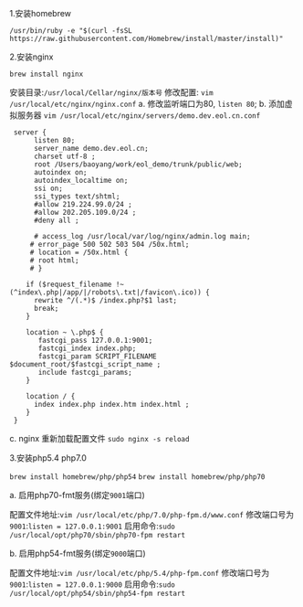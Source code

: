 1.安装homebrew

```SH
/usr/bin/ruby -e "$(curl -fsSL https://raw.githubusercontent.com/Homebrew/install/master/install)"

```

2.安装nginx

```SH
brew install nginx

```

安装目录:`/usr/local/Cellar/nginx/版本号`
修改配置: `vim /usr/local/etc/nginx/nginx.conf`
 a. 修改监听端口为80, `listen 80`;
 b. 添加虚拟服务器 `vim /usr/local/etc/nginx/servers/demo.dev.eol.cn.conf`

```SH
 server { 
      listen 80; 
      server_name demo.dev.eol.cn; 
      charset utf-8 ; 
      root /Users/baoyang/work/eol_demo/trunk/public/web; 
      autoindex on; 
      autoindex_localtime on; 
      ssi on; 
      ssi_types text/shtml; 
      #allow 219.224.99.0/24 ; 
      #allow 202.205.109.0/24 ; 
      #deny all ;

      # access_log /usr/local/var/log/nginx/admin.log main;
     # error_page 500 502 503 504 /50x.html;
     # location = /50x.html {
     # root html;
     # } 
     
    if ($request_filename !~ (^index\.php|/app/|/robots\.txt|/favicon\.ico)) { 
      rewrite ^/(.*)$ /index.php?$1 last; 
      break; 
    } 

    location ~ \.php$ { 
       fastcgi_pass 127.0.0.1:9001; 
       fastcgi_index index.php; 
       fastcgi_param SCRIPT_FILENAME $document_root/$fastcgi_script_name ; 
       include fastcgi_params; 
    } 

    location / { 
      index index.php index.htm index.html ;
    }
 }

```

 c. nginx 重新加载配置文件 `sudo nginx -s reload`

3.安装php5.4 php7.0

 `brew install homebrew/php/php54`
 `brew install homebrew/php/php70`

a. 启用php70-fmt服务(绑定`9001`端口)

 配置文件地址:`vim /usr/local/etc/php/7.0/php-fpm.d/www.conf`
 修改端口号为`9001`:`listen = 127.0.0.1:9001`
 启用命令:`sudo /usr/local/opt/php70/sbin/php70-fpm restart`

b. 启用php54-fmt服务(绑定`9000`端口)

 配置文件地址:`vim /usr/local/etc/php/5.4/php-fpm.conf`
 修改端口号为`9001`:`listen = 127.0.0.1:9000`
 启用命令:`sudo /usr/local/opt/php54/sbin/php54-fpm restart`